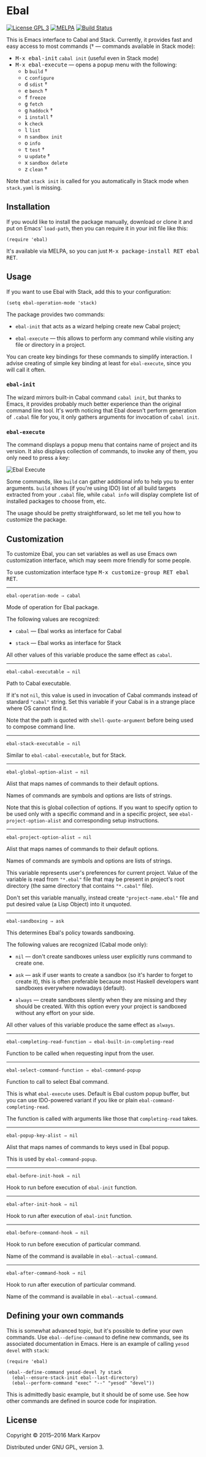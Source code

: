 # Ebal

[![License GPL 3](https://img.shields.io/badge/license-GPL_3-green.svg)](http://www.gnu.org/licenses/gpl-3.0.txt)
[![MELPA](http://melpa.org/packages/ebal-badge.svg)](http://melpa.org/#/ebal)
[![Build Status](https://travis-ci.org/mrkkrp/ebal.svg?branch=master)](https://travis-ci.org/mrkkrp/ebal)

This is Emacs interface to Cabal and Stack. Currently, it provides fast and
easy access to most commands († — commands available in Stack mode):

* <kbd>M-x ebal-init</kbd> `cabal init` (useful even in Stack mode)
* <kbd>M-x ebal-execute</kbd> — opens a popup menu with the following:
  * <kbd>b</kbd> `build` †
  * <kbd>c</kbd> `configure`
  * <kbd>d</kbd> `sdist` †
  * <kbd>e</kbd> `bench` †
  * <kbd>f</kbd> `freeze`
  * <kbd>g</kbd> `fetch`
  * <kbd>g</kbd> `haddock` †
  * <kbd>i</kbd> `install` †
  * <kbd>k</kbd> `check`
  * <kbd>l</kbd> `list`
  * <kbd>n</kbd> `sandbox init`
  * <kbd>o</kbd> `info`
  * <kbd>t</kbd> `test` †
  * <kbd>u</kbd> `update` †
  * <kbd>x</kbd> `sandbox delete`
  * <kbd>z</kbd> `clean` †

Note that `stack init` is called for you automatically in Stack mode when
`stack.yaml` is missing.

## Installation

If you would like to install the package manually, download or clone it and
put on Emacs' `load-path`, then you can require it in your init file like
this:

```emacs-lisp
(require 'ebal)
```

It's available via MELPA, so you can just <kbd>M-x package-install RET
ebal RET</kbd>.

## Usage

If you want to use Ebal with Stack, add this to your configuration:

```emacs-lisp
(setq ebal-operation-mode 'stack)
```

The package provides two commands:

* `ebal-init` that acts as a wizard helping create new Cabal project;

* `ebal-execute` — this allows to perform any command while visiting any
  file or directory in a project.

You can create key bindings for these commands to simplify interaction. I
advise creating of simple key binding at least for `ebal-execute`, since you
will call it often.

### `ebal-init`

The wizard mirrors built-in Cabal command `cabal init`, but thanks to Emacs,
it provides probably much better experience than the original command line
tool. It's worth noticing that Ebal doesn't perform generation of `.cabal`
file for you, it only gathers arguments for invocation of `cabal init`.

### `ebal-execute`

The command displays a popup menu that contains name of project and its
version. It also displays collection of commands, to invoke any of them, you
only need to press a key:

![Ebal Execute](https://raw.githubusercontent.com/mrkkrp/ebal/gh-pages/ebal-execute.png)

Some commands, like `build` can gather additional info to help you to enter
arguments. `build` shows (if you're using IDO) list of all build targets
extracted from your `.cabal` file, while `cabal info` will display complete
list of installed packages to choose from, etc.

The usage should be pretty straightforward, so let me tell you how to
customize the package.

## Customization

To customize Ebal, you can set variables as well as use Emacs own
customization interface, which may seem more friendly for some people.

To use customization interface type <kbd>M-x customize-group RET ebal
RET</kbd>.

----

```
ebal-operation-mode ⇒ cabal
```
Mode of operation for Ebal package.

The following values are recognized:

* `cabal` — Ebal works as interface for Cabal

* `stack` — Ebal works as interface for Stack

All other values of this variable produce the same effect as `cabal`.

----

```
ebal-cabal-executable ⇒ nil
```

Path to Cabal executable.

If it's not `nil`, this value is used in invocation of Cabal commands
instead of standard `"cabal"` string. Set this variable if your Cabal is in
a strange place where OS cannot find it.

Note that the path is quoted with `shell-quote-argument` before being used
to compose command line.

----

```
ebal-stack-executable ⇒ nil
```

Similar to `ebal-cabal-executable`, but for Stack.

----

```
ebal-global-option-alist ⇒ nil
```

Alist that maps names of commands to their default options.

Names of commands are symbols and options are lists of strings.

Note that this is global collection of options. If you want to specify
option to be used only with a specific command and in a specific project,
see `ebal-project-option-alist` and corresponding setup instructions.

----

```
ebal-project-option-alist ⇒ nil
```

Alist that maps names of commands to their default options.

Names of commands are symbols and options are lists of strings.

This variable represents user's preferences for current project. Value of
the variable is read from `"*.ebal"` file that may be present in project's
root directory (the same directory that contains `"*.cabal"` file).

Don't set this variable manually, instead create `"project-name.ebal"` file
and put desired value (a Lisp Object) into it unquoted.

----

```
ebal-sandboxing ⇒ ask
```

This determines Ebal's policy towards sandboxing.

The following values are recognized (Cabal mode only):

* `nil` — don't create sandboxes unless user explicitly runs command to
  create one.

* `ask` — ask if user wants to create a sandbox (so it's harder to forget to
  create it), this is often preferable because most Haskell developers want
  sandboxes everywhere nowadays (default).

* `always` — create sandboxes silently when they are missing and they should
  be created. With this option every your project is sandboxed without any
  effort on your side.

All other values of this variable produce the same effect as `always`.

----

```
ebal-completing-read-function ⇒ ebal-built-in-completing-read
```

Function to be called when requesting input from the user.

----

```
ebal-select-command-function ⇒ ebal-command-popup
```

Function to call to select Ebal command.

This is what `ebal-execute` uses.  Default is Ebal custom popup buffer, but
you can use IDO-powered variant if you like or plain
`ebal-command-completing-read`.

The function is called with arguments like those that `completing-read`
takes.

----

```
ebal-popup-key-alist ⇒ nil
```

Alist that maps names of commands to keys used in Ebal popup.

This is used by `ebal-command-popup`.

----

```
ebal-before-init-hook ⇒ nil
```

Hook to run before execution of `ebal-init` function.

----

```
ebal-after-init-hook ⇒ nil
```

Hook to run after execution of `ebal-init` function.

----

```
ebal-before-command-hook ⇒ nil
```

Hook to run before execution of particular command.

Name of the command is available in `ebal--actual-command`.

----

```
ebal-after-command-hook ⇒ nil
```

Hook to run after execution of particular command.

Name of the command is available in `ebal--actual-command`.

## Defining your own commands

This is somewhat advanced topic, but it's possible to define your own
commands. Use `ebal--define-command` to define new commands, see its
associated documentation in Emacs. Here is an example of calling `yesod
devel` with `stack`:

```emacs-lisp
(require 'ebal)

(ebal--define-command yesod-devel ?y stack
  (ebal--ensure-stack-init ebal--last-directory)
  (ebal--perform-command "exec" "--" "yesod" "devel"))
```

This is admittedly basic example, but it should be of some use. See how
other commands are defined in source code for inspiration.

## License

Copyright © 2015–2016 Mark Karpov

Distributed under GNU GPL, version 3.
